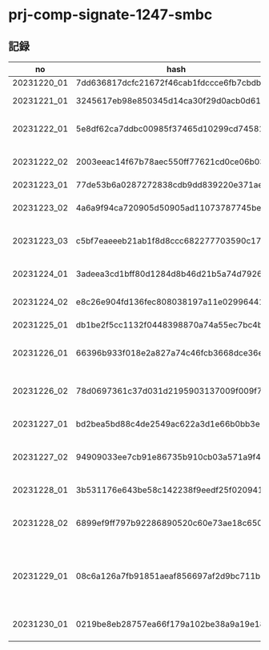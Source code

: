 # prj-comp-signate-1247-smbc

## 記録

| no | hash | CV | memo |
| -- | ---- | -- | ---- |
| 20231220_01 | 7dd636817dcfc21672f46cab1fdccce6fb7cbdbb | 0.3521835219475351 | EDA |
| 20231221_01 | 3245617eb98e850345d14ca30f29d0acb0d61f44 | 0.3561569724844358 | Fix categorical columns |
| 20231222_01 | 5e8df62ca7ddbc00985f37465d10299cd7458137 | 0.3554532007480837 | Drop duplicated columns |
| 20231222_02 | 2003eeac14f67b78aec550ff77621cd0ce06b037 | 0.4389039714606793 | Add target encoding (leaked) |
| 20231223_01 | 77de53b6a0287272838cdb9dd839220e371aeafd | 0.3554532007480837 | Check CV |
| 20231223_02 | 4a6a9f94ca720905d50905ad11073787745be0d0 | 0.3565386723074202 | Optimize prediction proba |
| 20231223_03 | c5bf7eaeeeb21ab1f8d8ccc682277703590c17df | 0.3637053181139169 | Change KFold to StratifiedKFold |
| 20231224_01 | 3adeea3cd1bff80d1284d8b46d21b5a74d7926f4 | 0.3419952132933971 | Try binary model for each class |
| 20231224_02 | e8c26e904fd136fec808038197a11e0299644145 | 0.3183868307681062 | Try regression model |
| 20231225_01 | db1be2f5cc1132f0448398870a74a55ec7bc4bdb | 0.3402735781884221 | Fix regression model |
| 20231226_01 | 66396b933f018e2a827a74c46fcb3668dce36e4e | 0.3476338994633227 | Try 3 binary model w/ regression opt |
| 20231226_02 | 78d0697361c37d031d2195903137009f009f7f10 | 0.3466229901621926 | Try to fix target encoding leakage |
| 20231227_01 | bd2bea5bd88c4de2549ac622a3d1e66b0bb3e280 | 0.3685119575375633 | Add static features |
| 20231227_02 | 94909033ee7cb91e86735b910cb03a571a9f4e08 | 0.3895433962532364 | Try 3 binary model + static features -> stack (leaked) |
| 20231228_01 | 3b531176e643be58c142238f9eedf25f02094137 | 0.3653823426970521 | Add target encoding |
| 20231228_02 | 6899ef9ff797b92286890520c60e73ae18c65047 | 0.366415570496963  | Add single column feature engineering |
| 20231229_01 | 08c6a126a7fb91851aeaf856697af2d9bc711b56 | 0.3515051702377618 | Try regression model and pseudo labeling (not worked, just copied pred.) |
| 20231230_01 | 0219be8eb28757ea66f179a102be38a9a19e18b4 | 0.3405435854405206 | Try 3 binary model w/ rule merging |
